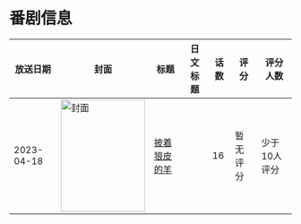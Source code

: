 # 番剧信息

|放送日期|封面|标题|日文标题|话数|评分|评分人数|
|---|---|---|---|---|---|---|
|2023-04-18|<img src="//lain.bgm.tv/pic/cover/c/05/bc/405217_PSmQl.jpg" alt="封面" style="width:150px;height:200px;object-fit:cover;">|[披着狼皮的羊](https://bangumi.tv/subject/405217)||16|暂无评分|少于10人评分|
